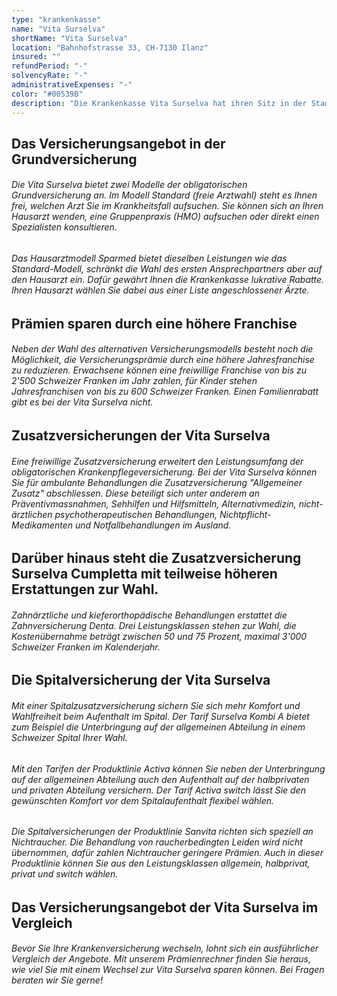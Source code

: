 ```yaml
---
type: "krankenkasse"
name: "Vita Surselva"
shortName: "Vita Surselva"
location: "Bahnhofstrasse 33, CH-7130 Ilanz"
insured: ""
refundPeriod: "-"
solvencyRate: "-"
administrativeExpenses: "-"
color: "#00539B"
description: "Die Krankenkasse Vita Surselva hat ihren Sitz in der Stadt Ilanz in der Region Surselva, gelegen im Kanton Graubünden. Aktiv ist sie allerdings in der gesamten Schweiz. Entstanden ist der Krankenversicherer im Jahr 1991 durch eine Fusion der Krankenkasse Ruis und der ÖKK Group. Heute zählt das Unternehmen rund 5'000 Versicherungsnehmer und gehört damit zu den kleineren Krankenkassen in der Schweiz."
---
```


## Das Versicherungsangebot in der Grundversicherung

###### Die Vita Surselva bietet zwei Modelle der obligatorischen Grundversicherung an. Im Modell Standard (freie Arztwahl) steht es Ihnen frei, welchen Arzt Sie im Krankheitsfall aufsuchen. Sie können sich an Ihren Hausarzt wenden, eine Gruppenpraxis (HMO) aufsuchen oder direkt einen Spezialisten konsultieren.

###### Das Hausarztmodell Sparmed bietet dieselben Leistungen wie das Standard-Modell, schränkt die Wahl des ersten Ansprechpartners aber auf den Hausarzt ein. Dafür gewährt Ihnen die Krankenkasse lukrative Rabatte. Ihren Hausarzt wählen Sie dabei aus einer Liste angeschlossener Ärzte.

## Prämien sparen durch eine höhere Franchise

###### Neben der Wahl des alternativen Versicherungsmodells besteht noch die Möglichkeit, die Versicherungsprämie durch eine höhere Jahresfranchise zu reduzieren. Erwachsene können eine freiwillige Franchise von bis zu 2'500 Schweizer Franken im Jahr zahlen, für Kinder stehen Jahresfranchisen von bis zu 600 Schweizer Franken. Einen Familienrabatt gibt es bei der Vita Surselva nicht.

## Zusatzversicherungen der Vita Surselva

###### Eine freiwillige Zusatzversicherung erweitert den Leistungsumfang der obligatorischen Krankenpflegeversicherung. Bei der Vita Surselva können Sie für ambulante Behandlungen die Zusatzversicherung "Allgemeiner Zusatz" abschliessen. Diese beteiligt sich unter anderem an Präventivmassnahmen, Sehhilfen und Hilfsmitteln, Alternativmedizin, nicht-ärztlichen psychotherapeutischen Behandlungen, Nichtpflicht-Medikamenten und Notfallbehandlungen im Ausland.

## Darüber hinaus steht die Zusatzversicherung Surselva Cumpletta mit teilweise höheren Erstattungen zur Wahl.

###### Zahnärztliche und kieferorthopädische Behandlungen erstattet die Zahnversicherung Denta. Drei Leistungsklassen stehen zur Wahl, die Kostenübernahme beträgt zwischen 50 und 75 Prozent, maximal 3'000 Schweizer Franken im Kalenderjahr.

## Die Spitalversicherung der Vita Surselva

###### Mit einer Spitalzusatzversicherung sichern Sie sich mehr Komfort und Wahlfreiheit beim Aufenthalt im Spital. Der Tarif Surselva Kombi A bietet zum Beispiel die Unterbringung auf der allgemeinen Abteilung in einem Schweizer Spital Ihrer Wahl.

###### Mit den Tarifen der Produktlinie Activa können Sie neben der Unterbringung auf der allgemeinen Abteilung auch den Aufenthalt auf der halbprivaten und privaten Abteilung versichern. Der Tarif Activa switch lässt Sie den gewünschten Komfort vor dem Spitalaufenthalt flexibel wählen.

###### Die Spitalversicherungen der Produktlinie Sanvita richten sich speziell an Nichtraucher. Die Behandlung von raucherbedingten Leiden wird nicht übernommen, dafür zahlen Nichtraucher geringere Prämien. Auch in dieser Produktlinie können Sie aus den Leistungsklassen allgemein, halbprivat, privat und switch wählen.

## Das Versicherungsangebot der Vita Surselva im Vergleich

###### Bevor Sie Ihre Krankenversicherung wechseln, lohnt sich ein ausführlicher Vergleich der Angebote. Mit unserem Prämienrechner finden Sie heraus, wie viel Sie mit einem Wechsel zur Vita Surselva sparen können. Bei Fragen beraten wir Sie gerne!
